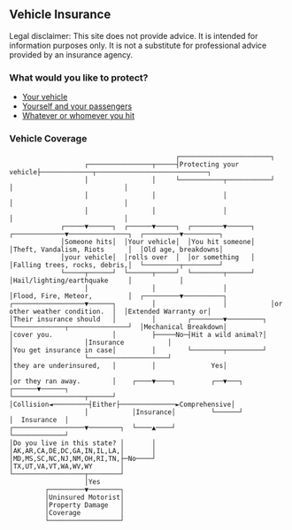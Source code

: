 ## Vehicle Insurance

Legal disclaimer: This site does not provide advice. It is intended for information purposes only. It is not a substitute for professional advice provided by an insurance agency.

### What would you like to protect?

* [Your vehicle](#property-coverage)
* [Yourself and your passengers](#bodily-coverage)
* [Whatever or whomever you hit](#liability-coverage)

### <a name="vehicle-coverage">Vehicle Coverage</a>

                                              ┌───────────────────────┐
                       ┌────────────────┬─────┤Protecting your vehicle├─────────────┬────────────────────────────┐
                       │                │     └───────────┬───────────┘             │                            │
                       │                │                 │                         │                            │
                       │                │                 │                         │                            │
                 ┌─────▼──────┐  ┌──────▼─────┐  ┌────────▼──────┐    ┌─────────────▼───────────────┐  ┌─────────▼─────────┐
                 │Someone hits│  │Your vehicle│  │You hit someone│    │Theft, Vandalism, Riots      │  │Old age, breakdowns│
                 │your vehicle│  │rolls over  │  │or something   │    │Falling trees, rocks, debris,│  └─────────┬─────────┘
                 └─────┬──────┘  └──────┬─────┘  └────────┬──────┘    │Hail/lighting/earthquake     │            │
                       │                │                 │           │Flood, Fire, Meteor,         │  ┌─────────▼──────────┐
    ┌──────────────────▼──────┐         │                 │           │or other weather condition.  │  │Extended Warranty or│
    │Their insurance should   │         │        ┌────────▼─────────┐ └─────────────┬───────────────┘  │Mechanical Breakdown│
    │cover you.               │         ├─────No─┤Hit a wild animal?│               │                  │Insurance           │
    │You get insurance in case│         │        └────────┬─────────┘               │                  └────────────────────┘
    │they are underinsured,   │         │              Yes│                         │
    │or they ran away.        │    ┌────▼────┐         ┌──▼───┐              ┌──────▼──────┐
    └──────────────────┬──────┘    │Collision◄─────────┤Either├──────────────►Comprehensive│
                       │           │Insurance│         └──────┘              │  Insurance  │
    ┌──────────────────▼────────┐  └────▲────┘                               └─────────────┘
    │Do you live in this state? │       │
    │AK,AR,CA,DE,DC,GA,IN,IL,LA,│       │
    │MD,MS,SC,NC,NJ,NM,OH,RI,TN,├─No────┘
    │TX,UT,VA,VT,WA,WV,WY       │
    └──────────────────┬────────┘
                       │Yes
             ┌─────────▼────────┐
             │Uninsured Motorist│
             │Property Damage   │
             │Coverage          │
             └──────────────────┘

